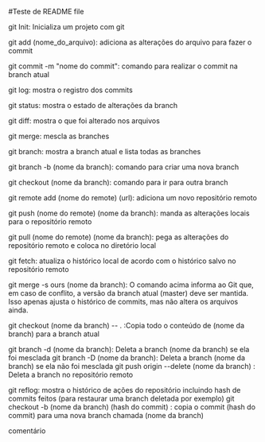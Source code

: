 #Teste de README file

git Init: Inicializa um projeto com git

git add (nome_do_arquivo): adiciona as alterações do arquivo para fazer o commit

git commit -m "nome do commit": comando para realizar o commit na branch atual

git log: mostra o registro dos commits

git status: mostra o estado de alterações da branch

git diff: mostra o que foi alterado nos arquivos

git merge: mescla as branches

git branch: mostra a branch atual e lista todas as branches

git branch -b (nome da branch): comando para criar uma nova branch

git checkout (nome da branch): comando para ir para outra branch

git remote add (nome do remote) (url): adiciona um novo repositório remoto

git push (nome do remote) (nome da branch): manda as alterações locais para o repositório remoto

git pull (nome do remote) (nome da branch): pega as alterações do repositório remoto e coloca no diretório local

git fetch: atualiza o histórico local de acordo com o histórico salvo no repositório remoto

git merge -s ours (nome da branch): O comando acima informa ao Git que, em caso de conflito, a versão da branch atual (master) deve ser mantida. Isso apenas ajusta o histórico de commits, mas não altera os arquivos ainda.

git checkout (nome da branch) -- . :Copia todo o conteúdo de (nome da branch) para a branch atual

git branch -d (nome da branch): Deleta a branch (nome da branch) se ela foi mesclada
git branch -D (nome da branch): Deleta a branch (nome da branch) se ela não foi mesclada
git push origin --delete (nome da branch) : Deleta a branch no repositório remoto

git reflog: mostra o histórico de ações do repositório incluindo hash de commits feitos (para restaurar uma branch deletada por exemplo)
git checkout -b (nome da branch) (hash do commit) : copia o commit (hash do commit) para uma nova branch chamada (nome da branch)





comentário
